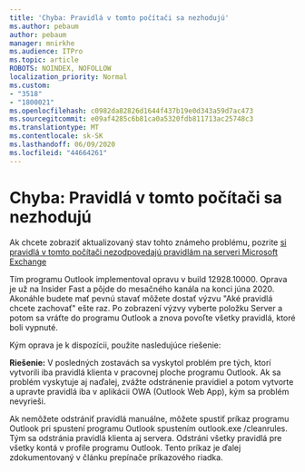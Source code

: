 ```yaml
---
title: 'Chyba: Pravidlá v tomto počítači sa nezhodujú'
ms.author: pebaum
author: pebaum
manager: mnirkhe
ms.audience: ITPro
ms.topic: article
ROBOTS: NOINDEX, NOFOLLOW
localization_priority: Normal
ms.custom:
- "3518"
- "1800021"
ms.openlocfilehash: c0982da82826d1644f437b19e0d343a59d7ac473
ms.sourcegitcommit: e09af4285c6b81ca0a5320fdb811713ac25748c3
ms.translationtype: MT
ms.contentlocale: sk-SK
ms.lasthandoff: 06/09/2020
ms.locfileid: "44664261"
---
```

# <a name="error-the-rules-on-this-computer-do-not-match"></a>Chyba: Pravidlá v tomto počítači sa nezhodujú

Ak chcete zobraziť aktualizovaný stav tohto známeho problému, pozrite [si pravidlá v tomto počítači nezodpovedajú pravidlám na serveri Microsoft Exchange](https://support.office.com/article/d032e037-b224-429e-b325-633afde9b5f0)

Tím programu Outlook implementoval opravu v build 12928.10000. Oprava je už na Insider Fast a pôjde do mesačného kanála na konci júna 2020. Akonáhle budete mať pevnú stavať môžete dostať výzvu "Aké pravidlá chcete zachovať" ešte raz. Po zobrazení výzvy vyberte položku Server a potom sa vráťte do programu Outlook a znova povoľte všetky pravidlá, ktoré boli vypnuté.

Kým oprava je k dispozícii, použite nasledujúce riešenie:

**Riešenie:** V posledných zostavách sa vyskytol problém pre tých, ktorí vytvorili iba pravidlá klienta v pracovnej ploche programu Outlook. Ak sa problém vyskytuje aj naďalej, zvážte odstránenie pravidiel a potom vytvorte a upravte pravidlá iba v aplikácii OWA (Outlook Web App), kým sa problém nevyrieši.

Ak nemôžete odstrániť pravidlá manuálne, môžete spustiť príkaz programu Outlook pri spustení programu Outlook spustením outlook.exe /cleanrules. Tým sa odstránia pravidlá klienta aj servera. Odstráni všetky pravidlá pre všetky kontá v profile programu Outlook. Tento príkaz je ďalej zdokumentovaný v článku prepínače príkazového riadka.

